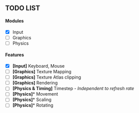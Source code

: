 ﻿## TODO LIST
#### Modules
- [x] Input
- [ ] Graphics
- [ ] Physics
#### Features
- [x] **[Input]** Keyboard, Mouse
- [ ] **[Graphics]** Texture Mapping
- [ ] **[Graphics]** Texture Atlas clipping
- [ ] **[Graphics]** Rendering
- [ ] **[Physics & Timing]** Timestep - *Independent to refresh rate*
- [ ] **[Physics]*** Movement
- [ ] **[Physics]*** Scaling
- [ ] **[Physics]*** Rotating